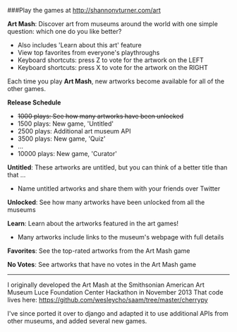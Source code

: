 ###Play the games at http://shannonvturner.com/art

**Art Mash**: Discover art from museums around the world with one simple question: which one do you like better?
 * Also includes 'Learn about this art' feature
 * View top favorites from everyone's playthroughs
 * Keyboard shortcuts: press Z to vote for the artwork on the LEFT
 * Keyboard shortcuts: press X to vote for the artwork on the RIGHT

Each time you play **Art Mash**, new artworks become available for all of the other games.

**Release Schedule**
* ~~1000 plays: See how many artworks have been unlocked~~
* 1500 plays: New game, 'Untitled'
* 2500 plays: Additional art museum API
* 3500 plays: New game, 'Quiz'
* ...
* 10000 plays: New game, 'Curator'

**Untitled**: These artworks are untitled, but you can think of a better title than that ...
* Name untitled artworks and share them with your friends over Twitter

**Unlocked**: See how many artworks have been unlocked from all the museums

**Learn**: Learn about the artworks featured in the art games!
* Many artworks include links to the museum's webpage with full details

**Favorites**: See the top-rated artworks from the Art Mash game

**No Votes**: See artworks that have no votes in the Art Mash game 

---

I originally developed the Art Mash at the Smithsonian American Art Museum Luce Foundation Center Hackathon in November 2013
That code lives here: https://github.com/wesleycho/saam/tree/master/cherrypy

I've since ported it over to django and adapted it to use additional APIs from other museums, and added several new games.